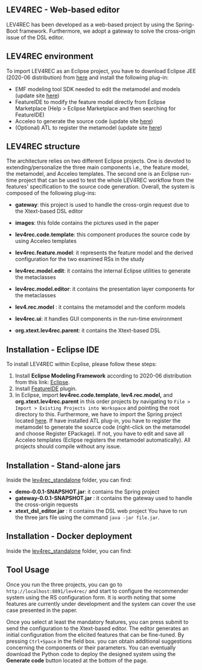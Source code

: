 ## LEV4REC - Web-based editor

LEV4REC has been developed as a web-based project by using the Spring-Boot framework. Furthermore, we adopt a gateway to solve the cross-origin issue of the DSL editor.  






## LEV4REC environment
To import LEV4REC as an Eclipse project,  you have to download Eclipse JEE (2020-06 distribution) from [here](https://www.eclipse.org/downloads/) and install the following plug-in:

 - EMF modeling tool SDK needed to edit the metamodel and models (update site [here](https://download.eclipse.org/modeling/emf/emf/builds/index.html))
 - FeatureIDE to modify the feature model directly from Eclipse Marketplace (Help > Eclipse Marketplace and then searching for FeatureIDE)
 - Acceleo to generate the source code (update site [here](https://www.eclipse.org/acceleo/download.html))
 - (Optional) ATL to register the metamodel (update site [here](https://download.eclipse.org/mmt/atl/updates/releases/))



## LEV4REC structure

The architecture relies on two different Eclipse projects. One is devoted to extending/personalize the three main components i.e., the feature model, the metamodel, and Acceleo templates. The second one is an Eclipse run-time project that can be used to test the whole LEV4REC workflow from the features' specification to the source code generation. Overall, the system is composed of the following plug-ins: 

- **gateway**: this project is used to handle the cross-orgin request due to the Xtext-based DSL editor
-  **images**: this folde contains the pictures used in the paper

 - **lev4rec.code.template**: this component produces the source code by using Acceleo templates
 - **lev4rec.feature.model**: it represents the feature model and the derived configuration for the two examined RSs in the study
 -  **lev4rec.model.edit**:  it contains the internal Eclipse utilities to generate the metaclasses
 -    **lev4rec.model.editor**:  it contains the presentation layer components for the metaclasses
 - **lev4.rec.model** : it contains the metamodel and the conform models 
 - **lev4rec.ui**: it handles GUI components in the run-time environment
 -  **org.xtext.lev4rec.parent**: it contains the Xtext-based DSL 

 
 
## Installation - Eclipse IDE
To install LEV4REC within Ecplise, please follow these steps:

1. Install **Eclipse Modeling Framework** according to 2020-06 distribution from this link: [Eclipse](https://www.eclipse.org/downloads/).
2. Install [FeatureIDE](https://featureide.github.io/) plugin.
3. In Eclipse, import **lev4rec.code.template**, **lev4.rec.model,** and  **org.xtext.lev4rec.parent** in this order projects by navigating to `File > Import > Existing Projects into Workspace` and pointing the root directory to this. Furthermore, we have to import the Spring project located [here](https://github.com/MDEGroup/LEV4REC-Tool/tree/main/lev4rec/demo). If have installed ATL plug-in, you have to register the metamodel to generate the source code (right-click on the metamodel and choose Register EPackage). If not, you have to edit and save all Acceleo templates (Eclipse registers the metamodel automatically). All projects should compile without any issue.

## Installation - Stand-alone jars

Inside the [lev4rec_standalone](https://github.com/MDEGroup/LEV4REC-Tool/tree/main/lev4rec/lev4rec_standalone)  folder, you can find:

- **demo-0.0.1-SNAPSHOT.jar**: it contains the Spring project
- **gateway-0.0.1-SNAPSHOT.jar** : it contains the gateway used to handle the cross-origin requests
- **xtext_dsl_editor.jar**  : it contains the DSL web project
You have to run the three jars file using the command  `java -jar file.jar`.


## Installation - Docker deployment

Inside the [lev4rec_standalone](https://github.com/MDEGroup/LEV4REC-Tool/tree/main/lev4rec/lev4rec_standalone)  folder, you can find:


## Tool Usage
Once you run the three projects, you can go to `http://localhost:8891/lev4rec/` and start to configure the recommender system using the RS configuration form. It is worth noting that some features are currently under development and the system can cover the use case presented in the paper. 

Once you select at least the mandatory features, you can press submit to send the configuration to the Xtext-based editor. The editor generates an initial configuration from the elicited features that can be fine-tuned. By pressing `Ctrl+Space` in the field box. you can obtain additional suggestions concerning the components or their parameters. You can eventually download the Python code to deploy the designed system using the **Generate code** button located at the bottom of the page.
